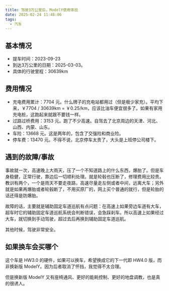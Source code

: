 ```yaml
---
title: 驾驶3万公里后，ModelY使用体验
date: 2025-02-24 11:48:06
tags:
  - 汽车
---
```


## 基本情况

- 提车时间：2023-09-23
- 到达3万公里的日期：2025-03-03。
- 具体的行驶里程：30639km

<!-- more -->

## 费用情况

- 充电费用累计：7704 元。什么牌子的充电站都用过（但是极少家充）。平均下来，￥7704 / 30639km = ￥0.25/km，应该比油车便宜很多了。如果有家用充电桩，这跑起来就跟不要钱一样。
- 过路过桥费用：3153 元。跑了不少高速。自驾去了北京周边的天津、河北、山西、内蒙、山东。
- 车险：13668 元。这是两年的，包含了交强险和商业险。
- 停车费：13470 元。不得不说，北京停车太贵了，大头是上班停公司楼下。

## 遇到的故障/事故

事故就一次，高速晚上大雨天，压了一个不知道路上的什么东西，爆胎了。但是车身稳健，正常行驶，靠边后一切顺利处理。就是轮毂也压断了，修理费用比较贵。教训有两个，一个是雨天不要走夜路，高速尽量走左侧或者中间，远离大车；另外就是如果再爆胎或者轮毂断了，不用买原厂的，网上买个普通的就行，但是轮胎的话还得是防爆胎。

故障的话，主要就是辅助固定车道巡航有点问题：在高速上如果旁边车道有大车，超车时它的辅助固定车道巡航系统会判断错误，会急踩刹车。所以高速上如果经过大车，就切换到手动驾驶，超过去后再换到辅助固定车道巡航。

其他时候，驾驶非常安全。

## 如果换车会买哪个

这个车是 HW3.0 的硬件，如果可以换车，希望换成它的下一代即 HW4.0 版，而非换新版 ModelY。因为后者取消了怀挡，我觉得不太合理。

但是换新版 ModelY 又有座椅通风、更好的能耗控制、更好的地盘调教，也是真的很诱人。
